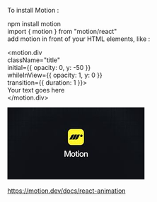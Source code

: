 To install Motion :

npm install motion  
import { motion } from "motion/react"  
add motion in front of your HTML elements, like :  

<motion.div  
className="title"  
initial={{ opacity: 0, y: -50 }}  
whileInView={{ opacity: 1, y: 0 }}  
transition={{ duration: 1 }}>  
Your text goes here  
</motion.div>

![alt text](public/motion-logo.jpg)  


https://motion.dev/docs/react-animation

